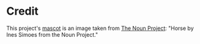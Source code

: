 Credit
======
This project's [mascot][2] is an image taken from [The Noun Project][1]: "Horse
by Ines Simoes from the Noun Project."

[1]: https://thenounproject.com
[2]: nag.svg
